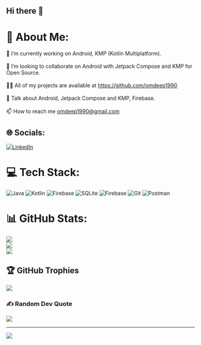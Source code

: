 ## Hi there 👋

# 💫 About Me:
🔭 I’m currently working on Android, KMP (Kotlin Multiplatform).<br><br>👯 I’m looking to collaborate on Android with Jetpack Compose and KMP for Open Source.<br><br>👨‍💻 All of my projects are available at https://github.com/omdeep1990<br><br>💬 Talk about Android, Jetpack Compose and KMP, Firebase.<br><br>📫 How to reach me omdeep1990@gmail.com


## 🌐 Socials:
[![LinkedIn](https://img.shields.io/badge/LinkedIn-%230077B5.svg?logo=linkedin&logoColor=white)](https://linkedin.com/in/omdeep-singh-a5a73617a) 

# 💻 Tech Stack:
![Java](https://img.shields.io/badge/java-%23ED8B00.svg?style=for-the-badge&logo=openjdk&logoColor=white) ![Kotlin](https://img.shields.io/badge/kotlin-%237F52FF.svg?style=for-the-badge&logo=kotlin&logoColor=white) ![Firebase](https://img.shields.io/badge/firebase-%23039BE5.svg?style=for-the-badge&logo=firebase) ![SQLite](https://img.shields.io/badge/sqlite-%2307405e.svg?style=for-the-badge&logo=sqlite&logoColor=white) ![Firebase](https://img.shields.io/badge/firebase-a08021?style=for-the-badge&logo=firebase&logoColor=ffcd34) ![Git](https://img.shields.io/badge/git-%23F05033.svg?style=for-the-badge&logo=git&logoColor=white) ![Postman](https://img.shields.io/badge/Postman-FF6C37?style=for-the-badge&logo=postman&logoColor=white)
# 📊 GitHub Stats:
![](https://github-readme-stats.vercel.app/api?username=omdeep1990&theme=dark&hide_border=false&include_all_commits=true&count_private=false)<br/>
![](https://github-readme-streak-stats.herokuapp.com/?user=omdeep1990&theme=dark&hide_border=false)<br/>
![](https://github-readme-stats.vercel.app/api/top-langs/?username=omdeep1990&theme=dark&hide_border=false&include_all_commits=true&count_private=false&layout=compact)

## 🏆 GitHub Trophies
![](https://github-profile-trophy.vercel.app/?username=omdeep1990&theme=radical&no-frame=false&no-bg=false&margin-w=4)

### ✍️ Random Dev Quote
![](https://quotes-github-readme.vercel.app/api?type=horizontal&theme=radical)

---
[![](https://visitcount.itsvg.in/api?id=omdeep1990&icon=0&color=0)](https://visitcount.itsvg.in)

<!-- Proudly created with GPRM ( https://gprm.itsvg.in ) -->
